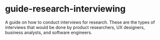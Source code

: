 # guide-research-interviewing
A guide on how to conduct interviews for research. These are the types of interviews that would be done by product researchers, UX designers, business analysts, and software engineers.
